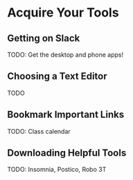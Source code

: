 # Acquire Your Tools

## Getting on Slack

TODO: Get the desktop and phone apps!

## Choosing a Text Editor

TODO

## Bookmark Important Links

TODO: Class calendar

## Downloading Helpful Tools

TODO: Insomnia, Postico, Robo 3T
